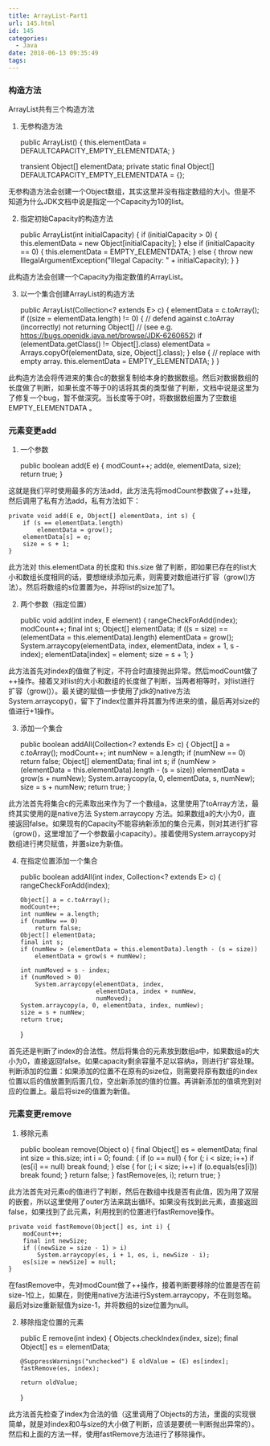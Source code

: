 ```yaml
---
title: ArrayList-Part1
url: 145.html
id: 145
categories:
  - Java
date: 2018-06-13 09:35:49
tags:
---
```


### 构造方法

ArrayList共有三个构造方法

<!--more-->

1.  无参构造方法

    public ArrayList() {
         this.elementData = DEFAULTCAPACITY_EMPTY_ELEMENTDATA;
    }
    
    transient Object[] elementData;
    private static final Object[] DEFAULTCAPACITY_EMPTY_ELEMENTDATA = {};
    

无参构造方法会创建一个Object数组，其实这里并没有指定数组的大小。但是不知道为什么JDK文档中说是指定一个Capacity为10的list。

2.  指定初始Capacity的构造方法

    public ArrayList(int initialCapacity) {
        if (initialCapacity > 0) {
            this.elementData = new Object[initialCapacity];
        } else if (initialCapacity == 0) {
            this.elementData = EMPTY_ELEMENTDATA;
        } else {
            throw new IllegalArgumentException("Illegal Capacity: " + initialCapacity);
        }
    }
    

此构造方法会创建一个Capacity为指定数值的ArrayList。

3.  以一个集合创建ArrayList的构造方法

    public ArrayList(Collection<? extends E> c) {
        elementData = c.toArray();
        if ((size = elementData.length) != 0) {
            // defend against c.toArray (incorrectly) not returning Object[]
            // (see e.g. https://bugs.openjdk.java.net/browse/JDK-6260652)
            if (elementData.getClass() != Object[].class)
                elementData = Arrays.copyOf(elementData, size, Object[].class);
        } else {
            // replace with empty array.
            this.elementData = EMPTY_ELEMENTDATA;
        }
    }
    

此构造方法会将传进来的集合c的数据复制给本身的数据数组。然后对数据数组的长度做了判断，如果长度不等于0的话将其类的类型做了判断，文档中说是这里为了修复一个bug，暂不做深究。当长度等于0时，将数据数组置为了空数组 EMPTY_ELEMENTDATA 。

### 元素变更add

1.  一个参数

    public boolean add(E e) {
        modCount++;
        add(e, elementData, size);
        return true;
    }
    

这就是我们平时使用最多的方法add，此方法先将modCount参数做了++处理，然后调用了私有方法add，私有方法如下：

    private void add(E e, Object[] elementData, int s) {
        if (s == elementData.length)
            elementData = grow();
        elementData[s] = e;
        size = s + 1;
    }
    

此方法对 this.elementData 的长度和 this.size 做了判断，即如果已存在的list大小和数组长度相同的话，要想继续添加元素，则需要对数组进行扩容（grow()方法）。然后将数组的s位置置为e，并将list的size加了1。

2.  两个参数（指定位置）

    public void add(int index, E element) {
        rangeCheckForAdd(index);
        modCount++;
        final int s;
        Object[] elementData;
        if ((s = size) == (elementData = this.elementData).length)
            elementData = grow();
        System.arraycopy(elementData, index,
                         elementData, index + 1,
                         s - index);
        elementData[index] = element;
        size = s + 1;
    }
    

此方法首先对index的值做了判定，不符合时直接抛出异常。然后modCount做了++操作。接着又对list的大小和数组的长度做了判断，当两者相等时，对list进行扩容（grow()）。最关键的赋值一步使用了jdk的native方法System.arraycopy()，留下了index位置并将其置为传进来的值，最后再对size的值进行+1操作。

3.  添加一个集合

    public boolean addAll(Collection<? extends E> c) {
        Object[] a = c.toArray();
        modCount++;
        int numNew = a.length;
        if (numNew == 0)
            return false;
        Object[] elementData;
        final int s;
        if (numNew > (elementData = this.elementData).length - (s = size))
            elementData = grow(s + numNew);
        System.arraycopy(a, 0, elementData, s, numNew);
        size = s + numNew;
        return true;
    }
    

此方法首先将集合c的元素取出来作为了一个数组a，这里使用了toArray方法，最终其实使用的是native方法 System.arraycopy 方法。如果数组a的大小为0，直接返回false。如果现有的Capacity不能容纳新添加的集合元素，则对其进行扩容（grow()，这里增加了一个参数最小capacity）。接着使用System.arraycopy对数组进行拷贝赋值，并置size为新值。

4.  在指定位置添加一个集合

    public boolean addAll(int index, Collection<? extends E> c) {
        rangeCheckForAdd(index);
    
        Object[] a = c.toArray();
        modCount++;
        int numNew = a.length;
        if (numNew == 0)
            return false;
        Object[] elementData;
        final int s;
        if (numNew > (elementData = this.elementData).length - (s = size))
            elementData = grow(s + numNew);
    
        int numMoved = s - index;
        if (numMoved > 0)
            System.arraycopy(elementData, index,
                             elementData, index + numNew,
                             numMoved);
        System.arraycopy(a, 0, elementData, index, numNew);
        size = s + numNew;
        return true;
    }
    

首先还是判断了index的合法性。然后将集合的元素放到数组a中，如果数组a的大小为0，直接返回false。如果capacity剩余容量不足以容纳a，则进行扩容处理。判断添加的位置：如果添加的位置不在原有的size位，则需要将原有数组的index位置以后的值放置到后面几位，空出新添加的值的位置。再讲新添加的值填充到对应的位置上。最后将size的值置为新值。

### 元素变更remove

1.  移除元素

    public boolean remove(Object o) {
        final Object[] es = elementData;
        final int size = this.size;
        int i = 0;
        found: {
            if (o == null) {
                for (; i < size; i++)
                    if (es[i] == null)
                        break found;
            } else {
                for (; i < size; i++)
                    if (o.equals(es[i]))
                        break found;
            }
            return false;
        }
        fastRemove(es, i);
        return true;
    }
    

此方法首先对元素o的值进行了判断，然后在数组中找是否有此值，因为用了双层的嵌套，所以这里使用了outer方法来跳出循环。如果没有找到此元素，直接返回false，如果找到了此元素，利用找到的位置进行fastRemove操作。

    private void fastRemove(Object[] es, int i) {
        modCount++;
        final int newSize;
        if ((newSize = size - 1) > i)
            System.arraycopy(es, i + 1, es, i, newSize - i);
        es[size = newSize] = null;
    }
    

在fastRemove中，先对modCount做了++操作，接着判断要移除的位置是否在前size-1位上，如果在，则使用native方法进行System.arraycopy，不在则忽略。最后对size重新赋值为size-1，并将数组的size位置为null。

2.  移除指定位置的元素

    public E remove(int index) {
        Objects.checkIndex(index, size);
        final Object[] es = elementData;
    
        @SuppressWarnings("unchecked") E oldValue = (E) es[index];
        fastRemove(es, index);
    
        return oldValue;
    }
    

此方法首先检查了index为合法的值（这里调用了Objects的方法，里面的实现很简单，就是对index和0与size的大小做了判断，应该是要统一判断抛出异常的）。然后和上面的方法一样，使用fastRemove方法进行了移除操作。